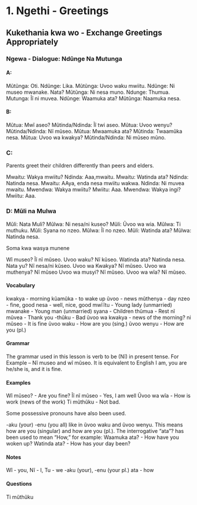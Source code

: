 # 1. Ngethi - Greetings

## Kukethania kwa wo - Exchange Greetings Appropriately

### Ngewa - Dialogue: Ndũnge Na Mutunga
####  A:
Mũtũnga:    Oti.
Ndũnge:     Lika.
Mũtũnga:    Uvoo waku mwiitu.
Ndũnge:     Ni museo mwanake. Nata?
Mũtũnga:    Ni nesa muno.
Ndunge:     Thumua.
Mutunga:    Ĩĩ ni muvea.
Ndũnge:     Waamuka ata?
Mũtũnga:    Naamuka nesa. 

#### B:

Mũtua:              Mwĩ aseo?
Mũtinda/Ndinda:     Ĩĩ twi aseo.
Mũtua:              Uvoo wenyu?
Mũtinda/Ndinda:     Nĩ mũseo.
Mũtua:              Mwaamuka ata?
Mũtinda:            Twaamũka nesa.
Mũtua:              Uvoo wa kwakya?
Mũtinda/Ndinda:     Ni mũseo mũno.

### C:

Parents greet their children differently than peers and elders.

Mwaitu:     Wakya mwiitu?
Ndinda:     Aaa,mwaitu.
Mwaitu:     Watinda ata?
Ndinda:     Natinda nesa.
Mwaitu:     AAya, enda nesa mwiitu wakwa.
Ndinda:     Ni muvea mwaitu.
Mwendwa:    Wakya mwiitu?
Mwiitu:     Aaa.
Mwendwa:    Wakya ingi?
Mwiitu:     Aaa.

### D: Mũli na Mulwa

Mũli:       Nata Muli?
Mũlwa:      Ni nesa/ni kuseo?
Mũli:       Ũvoo wa wia.
Mũlwa:      Ti muthuku.
Mũli:       Syana no nzeo.
Mũlwa:      Ĩĩ no nzeo.
Mũli:       Watinda ata?
Mũlwa:      Natinda nesa.

Soma kwa wasya munene

Wĩ museo?         Ĩĩ nĩ mũseo.
Uvoo waku?        Nĩ kũseo. 
Watinda ata?      Natinda nesa.
Nata yu?          Nĩ nesa/ni kũseo.
Uvoo wa Kwakya?   Nĩ mũseo.
Uvoo wa muthenya? Nĩ mũseo
Uvoo wa musyi?    Nĩ mũseo.
Uvoo wa wĩa?      Nĩ mũseo.

#### Vocabulary

kwakya - morning
kũamũka - to wake up
ũvoo - news
mũthenya - day
nzeo - fine, good
nesa - well, nice, good
mwĩĩtu - Young lady (unmarried)
mwanake - Young man (unmarried)
syana - Children
thũmua - Rest
nĩ mũvea - Thank you
-thũku - Bad
ũvoo wa kwakya - news of the morning?
ni mũseo - It is fine
ũvoo waku - How are you (sing.)
ũvoo wenyu - How are you (pl.) 

#### Grammar

The grammar used in this lesson is verb to be (Nĩ) in present tense.
For Example – Nĩ museo and wĩ mũseo. It is equivalent to English
 I am, you are he/she is, and it is fine. 

#### Examples

Wĩ mũseo? - Are you fine?
Ĩĩ nĩ mũseo - Yes, I am well
Ũvoo wa wĩa - How is work (news of the work)
Ti mũthũku - Not bad.

Some possessive pronouns have also been used.

-aku (your) -enu (you all) like in ũvoo waku and ũvoo wenyu. This means how are you (singular) and how are you (pl.). The interrogative “ata”? has been used to mean “How,” for example:
Waamuka ata? - How have you woken up?
Watinda ata? - How has your day been?


#### Notes

Wĩ - you,  Nĩ - I, Tu - we
-aku (your), -enu (your pl.)
ata - how

#### Questions

Ti mũthũku


